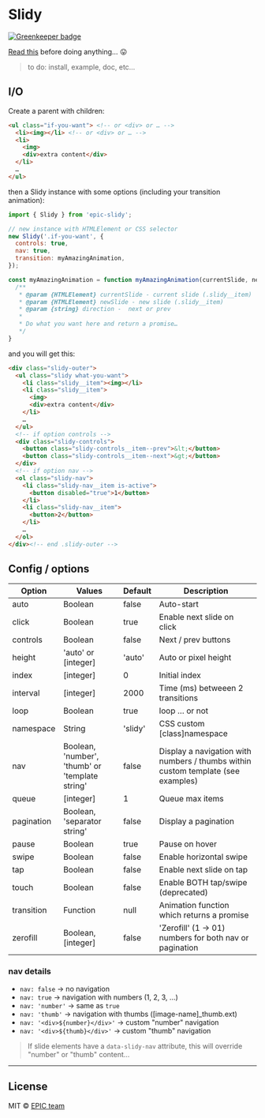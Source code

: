 # Slidy

[![Greenkeeper badge](https://badges.greenkeeper.io/epicagency/slidy.svg)](https://greenkeeper.io/)

[Read this](http://shouldiuseacarousel.com/) before doing anything… 😛

> to do: install, example, doc, etc…

## I/O

Create a parent with children:

```html
<ul class="if-you-want"> <!-- or <div> or … -->
  <li><img></li> <!-- or <div> or … -->
  <li>
    <img>
    <div>extra content</div>
  </li>
  …
</ul>
```

then a Slidy instance with some options (including your transition animation):

```js
import { Slidy } from 'epic-slidy';

// new instance with HTMLElement or CSS selector
new Slidy('.if-you-want', {
  controls: true,
  nav: true,
  transition: myAmazingAnimation,
});

const myAmazingAnimation = function myAmazingAnimation(currentSlide, newSlide, direction) {
  /**
   * @param {HTMLElement} currentSlide - current slide (.slidy__item)
   * @param {HTMLElement} newSlide - new slide (.slidy__item)
   * @param {string} direction -  next or prev
   *
   * Do what you want here and return a promise…
   */
}

```

and you will get this:

```html
<div class="slidy-outer">
  <ul class="slidy what-you-want">
    <li class="slidy__item"><img></li>
    <li class="slidy__item">
      <img>
      <div>extra content</div>
    </li>
    …
  </ul>
  <!-- if option controls -->
  <div class="slidy-controls">
    <button class="slidy-controls__item--prev">&lt;</button>
    <button class="slidy-controls__item--next">&gt;</button>
  </div>
  <!-- if option nav -->
  <ol class="slidy-nav">
    <li class="slidy-nav__item is-active">
      <button disabled="true">1</button>
    </li>
    <li class="slidy-nav__item">
      <button>2</button>
    </li>
    …
  </ol>
</div><!-- end .slidy-outer -->
```

## Config / options

| Option | Values | Default | Description |
| --- | --- | --- | --- |
| auto | Boolean | false | Auto-start |
| click | Boolean | true | Enable next slide on click |
| controls | Boolean | false | Next / prev buttons |
| height | 'auto' or [integer] | 'auto' | Auto or pixel height |
| index | [integer] | 0 | Initial index |
| interval | [integer] | 2000 | Time (ms) betweeen 2 transitions |
| loop | Boolean | true | loop … or not |
| namespace | String | 'slidy' | CSS custom [class]namespace |
| nav | Boolean, 'number', 'thumb' or 'template string' | false | Display a navigation with numbers / thumbs within custom template (see examples) |
| queue | [integer] | 1 | Queue max items |
| pagination | Boolean, 'separator string' | false | Display a pagination |
| pause | Boolean | true | Pause on hover |
| swipe | Boolean | false | Enable horizontal swipe |
| tap | Boolean | false | Enable next slide on tap |
| touch | Boolean | false | Enable BOTH tap/swipe (deprecated) |
| transition | Function | null | Animation function which returns a promise |
| zerofill | Boolean, [integer] | false | 'Zerofill' (1 -> 01) numbers for both nav or pagination |

### nav details

* `nav: false` -> no navigation
* `nav: true` -> navigation with numbers (1, 2, 3, …)
* `nav: 'number'` -> same as `true`
* `nav: 'thumb'` -> navigation with thumbs ([image-name]_thumb.ext)
* `nav: '<div>${number}</div>'` -> custom "number" navigation
* `nav: '<div>${thumb}</div>'` -> custom "thumb" navigation

> If slide elements have a `data-slidy-nav` attribute, this will override "number" or "thumb" content…

-----

## License

MIT © [EPIC team](http://epic.net)
